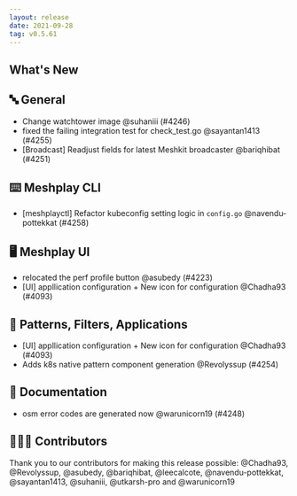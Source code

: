 ```yaml
---
layout: release
date: 2021-09-28
tag: v0.5.61
---
```


## What's New
## 🔤 General
- Change watchtower image @suhaniii (#4246)
- fixed the failing integration test for check_test.go @sayantan1413 (#4255)
- [Broadcast] Readjust fields for latest Meshkit broadcaster @bariqhibat (#4251)

## ⌨️ Meshplay CLI

- [meshplayctl] Refactor kubeconfig setting logic in `config.go` @navendu-pottekkat (#4258)

## 🖥 Meshplay UI

- relocated the perf profile button @asubedy (#4223)
- [UI] appllication configuration + New icon for configuration @Chadha93 (#4093)

## 🔋 Patterns, Filters, Applications

- [UI] appllication configuration + New icon for configuration @Chadha93 (#4093)
- Adds k8s native pattern component generation @Revolyssup (#4254)

## 📖 Documentation

- osm error codes are generated now @warunicorn19 (#4248)

## 👨🏽‍💻 Contributors

Thank you to our contributors for making this release possible:
@Chadha93, @Revolyssup, @asubedy, @bariqhibat, @leecalcote, @navendu-pottekkat, @sayantan1413, @suhaniii, @utkarsh-pro and @warunicorn19
